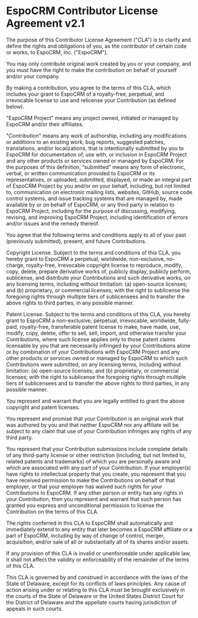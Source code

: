 # EspoCRM Contributor License Agreement v2.1

The purpose of this Contributor License Agreement ("CLA") is to clarify and define the rights and obligations of you, as the contributor of certain code or works, to EspoCRM, Inc. ("EspoCRM").

You may only contribute original work created by you or your company, and you must have the right to make the contribution on behalf of yourself and/or your company.

By making a contribution, you agree to the terms of this CLA, which includes your grant to EspoCRM of a royalty-free, perpetual, and irrevocable license to use and relicense your Contribution (as defined below).

"EspoCRM Project" means any project owned, initiated or managed by EspoCRM and/or their affiliates.

"Contribution" means any work of authorship, including any modifications or additions to an existing work, bug reports, suggested patches, translations, and/or localizations, that is intentionally submitted by you to EspoCRM for documentation of, use with, or inclusion in EspoCRM Project and any other products or services owned or managed by EspoCRM. For the purposes of this definition, “submitted” means any form of electronic, verbal, or written communication provided to EspoCRM or its representatives, or uploaded, submitted, displayed, or made an integral part of EspoCRM Project by you and/or on your behalf, including, but not limited to, communication on electronic mailing lists, websites, GitHub, source code control systems, and issue tracking systems that are managed by, made available by or on behalf of EspoCRM, or any third party in relation to EspoCRM Project, including for the purpose of discussing, modifying, revising, and improving EspoCRM Project, including identification of errors and/or issues and the remedy thereof.

You agree that the following terms and conditions apply to all of your past (previously submitted), present, and future Contributions.

Copyright License. Subject to the terms and conditions of this CLA, you hereby grant to EspoCRM a perpetual, worldwide, non-exclusive, no-charge, royalty-free, irrevocable copyright license to reproduce, modify, copy, delete, prepare derivative works of, publicly display, publicly perform, sublicense, and distribute your Contributions and such derivative works, on any licensing terms, including without limitation: (a) open-source licenses; and (b) proprietary, or commercial licenses; with the right to sublicense the foregoing rights through multiple tiers of sublicensees and to transfer the above rights to third parties, in any possible manner.

Patent License. Subject to the terms and conditions of this CLA, you hereby grant to EspoCRM a non-exclusive, perpetual, irrevocable, worldwide, fully-paid, royalty-free, transferable patent license to make, have made, use, modify, copy, delete, offer to sell, sell, import, and otherwise transfer your Contributions, where such license applies only to those patent claims licensable by you that are necessarily infringed by your Contributions alone or by combination of your Contributions with EspoCRM Project and any other products or services owned or managed by EspoCRM to which such Contributions were submitted, on any licensing terms, including without limitation: (a) open-source licenses; and (b) proprietary, or commercial licenses; with the right to sublicense the foregoing rights through multiple tiers of sublicensees and to transfer the above rights to third parties, in any possible manner.

You represent and warrant that you are legally entitled to grant the above copyright and patent licenses.

You represent and promise that your Contribution is an original work that was authored by you and that neither EspoCRM nor any affiliate will be subject to any claim that use of your Contribution infringes any rights of any third party.

You represent that your Contribution submissions include complete details of any third-party license or other restriction (including, but not limited to, related patents and trademarks) of which you are personally aware and which are associated with any part of your Contribution. If your employer(s) have rights to intellectual property that you create, you represent that you have received permission to make the Contributions on behalf of that employer, or that your employer has waived such rights for your Contributions to EspoCRM. If any other person or entity has any rights in your Contribution, then you represent and warrant that such person has granted you express and unconditional permission to license the Contribution on the terms of this CLA.

The rights conferred in this CLA to EspoCRM shall automatically and immediately extend to any entity that later becomes a EspoCRM affiliate or a part of EspoCRM, including by way of change of control, merger, acquisition, and/or sale of all or substantially all of its shares and/or assets.

If any provision of this CLA is invalid or unenforceable under applicable law, it shall not affect the validity or enforceability of the remainder of the terms of this CLA.

This CLA is governed by and construed in accordance with the laws of the State of Delaware, except for its conflicts of laws principles. Any cause of action arising under or relating to this CLA must be brought exclusively in the courts of the State of Delaware or the United States District Court for the District of Delaware and the appellate courts having jurisdiction of appeals in such courts.
